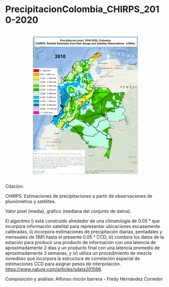 # PrecipitacionColombia_CHIRPS_2010-2020

<p align="center">
  <img width="360" src="/Gif_Animacion/PrecipitacionColombia_CHIRPS_2010-2020.gif">
</p>

Citación:

CHIRPS: Estimaciones de precipitaciones a partir de observaciones de pluviómetros y satélites.

Valor pixel (media), gráfico (mediana del conjunto de datos).

El algoritmo i) está construido alrededor de una climatología de 0.05 ° que incorpora información satelital para representar ubicaciones escasamente calibradas, ii) incorpora estimaciones de precipitación diarias, pentadales y mensuales de 1981 hasta el presente 0.05 ° CCD, iii) combina los datos de la estación para producir una producto de información con una latencia de aproximadamente 2 días y un producto final con una latencia promedio de aproximadamente 3 semanas, y iv) utiliza un procedimiento de mezcla novedoso que incorpora la estructura de correlación espacial de estimaciones CCD para asignar pesos de interpolación.
 https://www.nature.com/articles/sdata201566.

Composición y análisis: Alfonso rincón barrera - Fredy Hernández Corredor

